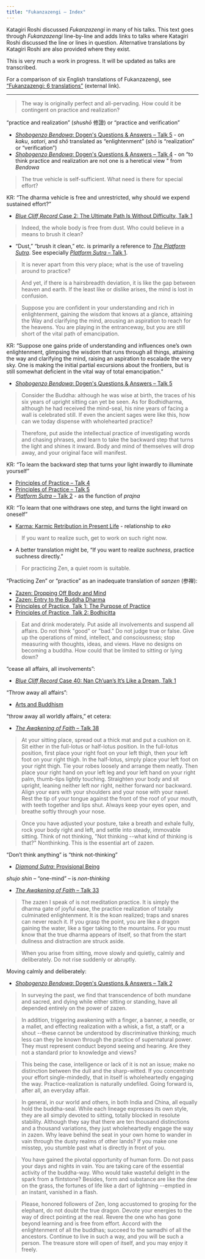 ```yaml
---
title: "Fukanzazengi – Index"
---
```


Katagiri Roshi discussed *Fukanzazengi* in many of his talks. This text goes through *Fukanzazengi* line-by-line and adds links to talks where Katagiri Roshi discussed the line or lines in question. Alternative translations by Katagiri Roshi are also provided where they exist. 

This is very much a work in progress. It will be updated as talks are transcribed.

For a comparison of six English translations of Fukanzazengi, see [“Fukanzazengi: 6 translations”](https://zendogen.es/textos-zen-pdf/Fukanzazengi-6-translations.pdf) (external link).

---

> The way is originally perfect and all-pervading. How could it be contingent on practice and realization? 

“practice and realization” (*shushō* 修證) or “practice and verification”
- [*Shobogenzo Bendowa*: Dogen's Questions & Answers – Talk 5](1987-03-15-Bendowa-Talk-5) - on *kaku*, *satori*, and *shō* translated as “enlightenment” (*shō* is “realization” or “verification”)
- [*Shobogenzo Bendowa*: Dogen's Questions & Answers – Talk 4](1987-03-14-Bendowa-Talk-4) - on “to think practice and realization are not one is a heretical view ” from *Bendowa*

> The true vehicle is self-sufficient. What need is there for special effort? 

KR: “The dharma vehicle is free and unrestricted, why should we expend sustained effort?”
- [*Blue Cliff Record* Case 2: The Ultimate Path Is Without Difficulty, Talk 1](1980-01-19-Blue-Cliff-Record-Case-2-Talk-1)

>Indeed, the whole body is free from dust. Who could believe in a means to brush it clean? 

- “Dust,” “brush it clean,” etc. is primarily a reference to [*The Platform Sutra*](platform-sutra). See especially [*Platform Sutra* – Talk 1](1987-03-06-Platform-Sutra-Talk-1).

> It is never apart from this very place; what is the use of traveling around to practice? 

> And yet, if there is a hairsbreadth deviation, it is like the gap between heaven and earth. If the least like or dislike arises, the mind is lost in confusion. 

> Suppose you are confident in your understanding and rich in enlightenment, gaining the wisdom that knows at a glance, attaining the Way and clarifying the mind, arousing an aspiration to reach for the heavens. You are playing in the entranceway, but you are still short of the vital path of emancipation.

KR: “Suppose one gains pride of understanding and influences one’s own enlightenment, glimpsing the wisdom that runs through all things, attaining the way and clarifying the mind, raising an aspiration to escalade the very sky. One is making the initial partial excursions about the frontiers, but is still somewhat deficient in the vital way of total emancipation.”
- [*Shobogenzo Bendowa*: Dogen's Questions & Answers – Talk 5](https://katagiritranscripts.net/1987-03-15-Bendowa-Talk-5)

> Consider the Buddha: although he was wise at birth, the traces of his six years of upright sitting can yet be seen. As for Bodhidharma, although he had received the mind-seal, his nine years of facing a wall is celebrated still. If even the ancient sages were like this, how can we today dispense with wholehearted practice?

> Therefore, put aside the intellectual practice of investigating words and chasing phrases, and learn to take the backward step that turns the light and shines it inward. Body and mind of themselves will drop away, and your original face will manifest. 

KR: “To learn the backward step that turns your light inwardly to illuminate yourself”
- [Principles of Practice – Talk 4](1986-03-22-Principles-of-Practice-Talk-4)
- [Principles of Practice – Talk 5](1986-03-23-Principles-of-Practice-Talk-5)
- [*Platform Sutra* – Talk 2](1987-03-20-Platform-Sutra-Talk-2) - as the function of *prajna*

KR: “To learn that one withdraws one step, and turns the light inward on oneself”
- [Karma: Karmic Retribution in Present Life](1980-07-10-Karmic-Retribution-in-Present-Life) - relationship to *eko*

> If you want to realize such, get to work on such right now.

- A better translation might be, “If you want to realize *suchness*, practice suchness directly.”

> For practicing Zen, a quiet room is suitable. 

“Practicing Zen” or “practice” as an inadequate translation of *sanzen* (参禅):
- [Zazen: Dropping Off Body and Mind](1987-01-24-Zazen-Dropping-Off-Body-and-Mind)
- [Zazen: Entry to the Buddha Dharma](1987-03-07-Zazen-Entry-to-the-Buddha-Dharma)
- [Principles of Practice, Talk 1: The Purpose of Practice](1986-03-19-Principles-of-Practice-Talk-1)
- [Principles of Practice, Talk 2: Bodhicitta](1986-03-20-Principles-of-Practice-Talk-2)

> Eat and drink moderately. Put aside all involvements and suspend all affairs. Do not think "good" or "bad." Do not judge true or false. Give up the operations of mind, intellect, and consciousness; stop measuring with thoughts, ideas, and views. Have no designs on becoming a buddha. How could that be limited to sitting or lying down?

“cease all affairs, all involvements”:
- [*Blue Cliff Record* Case 40: Nan Ch’uan’s It’s Like a Dream, Talk 1](1983-01-26-Blue-Cliff-Record-Case-40-Talk-1)

“Throw away all affairs”:
- [Arts and Buddhism](1983-10-29-Arts-and-Buddhism)

“throw away all worldly affairs,” et cetera:
- [*The Awakening of Faith* – Talk 38](1986-05-02-Awakening-of-Faith-Talk-38)

>At your sitting place, spread out a thick mat and put a cushion on it. Sit either in the full-lotus or half-lotus position. In the full-lotus position, first place your right foot on your left thigh, then your left foot on your right thigh. In the half-lotus, simply place your left foot on your right thigh. Tie your robes loosely and arrange them neatly. Then place your right hand on your left leg and your left hand on your right palm, thumb-tips lightly touching. Straighten your body and sit upright, leaning neither left nor right, neither forward nor backward. Align your ears with your shoulders and your nose with your navel. Rest the tip of your tongue against the front of the roof of your mouth, with teeth together and lips shut. Always keep your eyes open, and breathe softly through your nose.

> Once you have adjusted your posture, take a breath and exhale fully, rock your body right and left, and settle into steady, immovable sitting. Think of not thinking, "Not thinking --what kind of thinking is that?" Nonthinking. This is the essential art of zazen.

“Don’t think anything” is “think not-thinking”
- [*Diamond Sutra*: Provisional Being](1979-07-25-Diamond-Sutra-Provisional-Being)

*shujo shin* – “one-mind” – is *non-thinking*
- [*The Awakening of Faith* – Talk 33](1986-03-07-Awakening-of-Faith-Talk-33)

> The zazen I speak of is not meditation practice. It is simply the dharma gate of joyful ease, the practice realization of totally culminated enlightenment. It is the koan realized; traps and snares can never reach it. If you grasp the point, you are like a dragon gaining the water, like a tiger taking to the mountains. For you must know that the true dharma appears of itself, so that from the start dullness and distraction are struck aside.

> When you arise from sitting, move slowly and quietly, calmly and deliberately. Do not rise suddenly or abruptly. 

Moving calmly and deliberately:
- [*Shobogenzo Bendowa*: Dogen's Questions & Answers – Talk 2](1987-03-12-Bendowa-Talk-2)

> In surveying the past, we find that transcendence of both mundane and sacred, and dying while either sitting or standing, have all depended entirely on the power of zazen.

> In addition, triggering awakening with a finger, a banner, a needle, or a mallet, and effecting realization with a whisk, a fist, a staff, or a shout --these cannot be understood by discriminative thinking; much less can they be known through the practice of supernatural power. They must represent conduct beyond seeing and hearing. Are they not a standard prior to knowledge and views?

> This being the case, intelligence or lack of it is not an issue; make no distinction between the dull and the sharp-witted. If you concentrate your effort single-mindedly, that in itself is wholeheartedly engaging the way.
Practice-realization is naturally undefiled. Going forward is, after all, an everyday affair.

> In general, in our world and others, in both India and China, all equally hold the buddha-seal. While each lineage expresses its own style, they are all simply devoted to sitting, totally blocked in resolute stability. Although they say that there are ten thousand distinctions and a thousand variations, they just wholeheartedly engage the way in zazen. Why leave behind the seat in your own home to wander in vain through the dusty realms of other lands? If you make one misstep, you stumble past what is directly in front of you.

> You have gained the pivotal opportunity of human form. Do not pass your days and nights in vain. You are taking care of the essential activity of the buddha-way. Who would take wasteful delight in the spark from a flintstone? Besides, form and substance are like the dew on the grass, the fortunes of life like a dart of lightning --emptied in an instant, vanished in a flash.

> Please, honored followers of Zen, long accustomed to groping for the elephant, do not doubt the true dragon. Devote your energies to the way of direct pointing at the real. Revere the one who has gone beyond learning and is free from effort. Accord with the enlightenment of all the buddhas; succeed to the samadhi of all the ancestors. Continue to live in such a way, and you will be such a person. The treasure store will open of itself, and you may enjoy it freely.